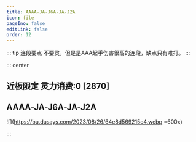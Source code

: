 ```yaml
---
title: AAAA-JA-J6A-JA-J2A
icon: file
pageIno: false
editLink: false
order: 12
---
```


::: tip 连段要点
不要灵，但是是AAA起手伤害很高的连段，缺点只有难打。
:::

::: center
## **近板限定 灵力消费:0 [2870]**
## **AAAA-JA-J6A-JA-J2A**

![](https://bu.dusays.com/2023/08/26/64e8d569215c4.webp =600x)

:::
